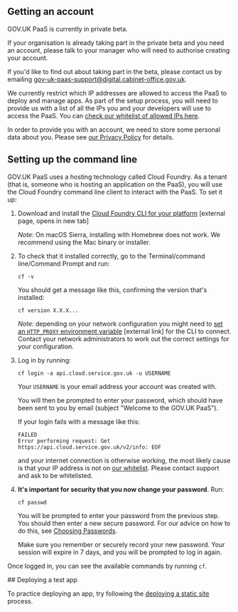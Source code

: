 ## Getting an account

GOV.UK PaaS is currently in private beta.

If your organisation is already taking part in the private beta and you need an account, please talk to your manager who will need to authorise creating your account.

If you'd like to find out about taking part in the beta, please contact us by emailing [gov-uk-paas-support@digital.cabinet-office.gov.uk](mailto:gov-uk-paas-support@digital.cabinet-office.gov.uk).

We currently restrict which IP addresses are allowed to access the PaaS to deploy and manage apps. As part of the setup process, you will need to provide us with a list of all the IPs you and your developers will use to access the PaaS. You can [check our whitelist of allowed IPs here](https://github.com/alphagov/paas-cf/blob/master/terraform/prod.tfvars#L9).

In order to provide you with an account, we need to store some personal data about you. Please see [our Privacy Policy](/getting_started/privacy) for details.

## Setting up the command line

GOV.UK PaaS uses a hosting technology called Cloud Foundry. As a tenant (that is, someone who is hosting an application on the PaaS), you will use the Cloud Foundry command line client to interact with the PaaS. To set it up:

1. Download and install the <a href="https://github.com/cloudfoundry/cli#downloads" target="blank">Cloud Foundry CLI for your platform</a> [external page, opens in new tab]
    
     *Note:* On macOS Sierra, installing with Homebrew does not work. We recommend using the Mac binary or installer.

2. To check that it installed correctly, go to the Terminal/command line/Command Prompt and run:

    ```
    cf -v
    ```

    You should get a message like this, confirming the version that's installed:

    ```
    cf version X.X.X...
    ```

    *Note:* depending on your network configuration you might need to [set an ```HTTP_PROXY``` environment variable](https://docs.cloudfoundry.org/cf-cli/http-proxy.html) [external link] for the CLI to connect. Contact your network administrators to work out the correct settings for your configuration.  

3. Log in by running:

    ```
    cf login -a api.cloud.service.gov.uk -u USERNAME
    ```

    Your `USERNAME` is your email address your account was created with.

    You will then be prompted to enter your password, which should have been sent to you by email (subject "Welcome to the GOV.UK PaaS").

    If your login fails with a message like this:

    ```
    FAILED
    Error performing request: Get https://api.cloud.service.gov.uk/v2/info: EOF
    ```

    and your internet connection is otherwise working, the most likely cause is that your IP address is not on [our whitelist](https://github.com/alphagov/paas-cf/blob/master/terraform/prod.tfvars#L9). Please contact support and ask to be whitelisted.

4. **It's important for security that you now change your password**. Run:

     ``cf passwd``

    You will be prompted to enter your password from the previous step. You should then enter a new secure password. For our advice on how to do this, see [Choosing Passwords](/getting_started/passwords). 

    Make sure you remember or securely record your new password. Your session will expire in 7 days, and you will be prompted to log in again.

Once logged in, you can see the available commands by running ```cf```.


## Deploying a test app

To practice deploying an app, try following the [deploying a static site](/deploying_apps/deploying_static_sites/) process.




